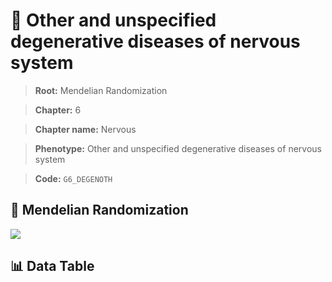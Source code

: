 # 🧪 Other and unspecified degenerative diseases of nervous system

> **Root:** Mendelian Randomization

> **Chapter:** 6  

> **Chapter name:** Nervous

> **Phenotype:** Other and unspecified degenerative diseases of nervous system  

> **Code:** `G6_DEGENOTH`

## 🧬 Mendelian Randomization  

<img src="/MR/Figures/Forward/G6_DEGENOTH.png"/>

## 📊 Data Table

<CsvTableMRF src="/MR_Data/Forward/G6_DEGENOTH.csv"/>
